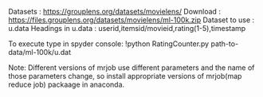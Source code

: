 Datasets : https://grouplens.org/datasets/movielens/
Download : https://files.grouplens.org/datasets/movielens/ml-100k.zip
Dataset to use : u.data
Headings in u.data : userid,itemsid/movieid,rating(1-5),timestamp

To execute type in spyder console:
!python RatingCounter.py path-to-data/ml-100k/u.dat

Note: Different versions of mrjob use different parameters and the name of those parameters change, so install 
appropriate versions of mrjob(map reduce job) packaage in anaconda.